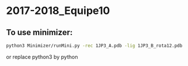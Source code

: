 # 2017-2018_Equipe10

## To use minimizer:
```bash
python3 Minimizer/runMini.py -rec 1JP3_A.pdb -lig 1JP3_B_rota12.pdb
```
or replace python3 by python
